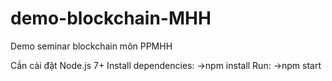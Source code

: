 # demo-blockchain-MHH
Demo seminar blockchain môn PPMHH

Cần cài đặt Node.js 7+
Install dependencies:
->npm install
Run:
->npm start


